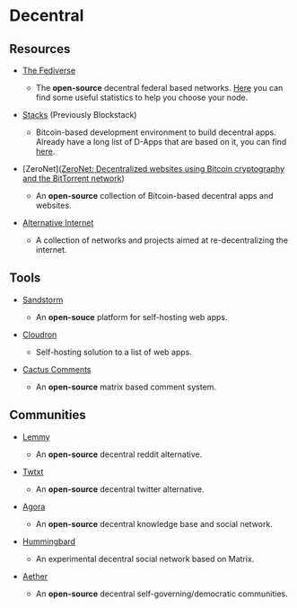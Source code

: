 # Decentral

## Resources

* [The Fediverse](https://fediverse.party)
  
   * The **open-source** decentral federal based networks. [Here](https://the-federation.info) you can find some useful statistics to help you choose your node.

* [Stacks](https://www.stacks.co) (Previously Blockstack)
  
   * Bitcoin-based development environment to build decentral apps. Already have a long list of D-Apps that are based on it, you can find [here](https://www.app.co).

* [ZeroNet]([ZeroNet: Decentralized websites using Bitcoin cryptography and the BitTorrent network](https://zeronet.io))
  
   - An **open-source** collection of Bitcoin-based decentral apps and websites.

* [Alternative Internet](https://github.com/redecentralize/alternative-internet)
  
   * A collection of networks and projects aimed at re-decentralizing the internet.

## Tools

* [Sandstorm](https://sandstorm.io)
  
   * An **open-souce** platform for self-hosting web apps.

* [Cloudron](https://www.cloudron.io)
  
   * Self-hosting solution to a list of web apps.

* [Cactus Comments](https://cactus.chat)
  
   * An **open-source** matrix based comment system.

## Communities

* [Lemmy](https://lemmy.ml)
  
   * An **open-source** decentral reddit alternative.

* [Twtxt](https://github.com/jointwt/twtxt)
  
   * An **open-source** decentral twitter alternative.

* [Agora](https://anagora.org/node/agora)
  
   * An **open-source** decentral knowledge base and social network.

* [Hummingbard](https://hummingbard.com)
  
   * An experimental decentral social network based on Matrix.

* [Aether](https://getaether.net)
  
   * An **open-source** decentral self-governing/democratic communities.
